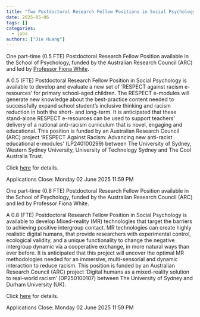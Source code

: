 ```yaml
---
title: "Two Postdoctoral Research Fellow Positions in Social Psychology available at The University of Sydney"
date: 2025-05-06
tags: []
categories:
  - jobs
authors: ["Jie Huang"]
---
```


One part-time (0.5 FTE) Postdoctoral Research Fellow Position available in the School of Psychology, funded by the Australian Research Council (ARC) and led by [Professor Fiona White](https://www.sydney.edu.au/science/about/our-people/academic-staff/fiona-white.html).
  
  A 0.5 (FTE) Postdoctoral Research Fellow Position in Social Psychology is available to develop and evaluate a new set of ‘RESPECT against racism e-resources’ for primary school-aged children. The RESPECT e-modules will generate new knowledge about the best-practice content needed to successfully expand school student’s inclusive thinking and racism reduction in both the short- and long-term. It is anticipated that these stand-alone RESPECT e-resources can be used to support teachers’ delivery of a national anti-racism curriculum that is novel, engaging and educational. This position is funded by an Australian Research Council (ARC) project ‘RESPECT Against Racism: Advancing new anti-racist educational e-modules’ (LP240100299) between The University of Sydney, Western Sydney University, University of Technology Sydney and The Cool Australia Trust.
  
  Click [here](https://usyd.wd105.myworkdayjobs.com/USYD_EXTERNAL_CAREER_SITE/job/Camperdown-Campus/Postdoctoral-Research-Associate-in-Social-Psychology_0133658-2) for details.
  
  Applications Close: Monday 02 June 2025 11:59 PM
  
  One part-time (0.8 FTE) Postdoctoral Research Fellow Position available in the School of Psychology, funded by the Australian Research Council (ARC) and led by Professor Fiona White.
  
  A 0.8 (FTE) Postdoctoral Research Fellow Position in Social Psychology is available to develop Mixed-reality (MR) technologies that target the barriers to achieving positive intergroup contact. MR technologies can create highly realistic digital humans, that provide researchers with experimental control, ecological validity, and a unique functionality to change the negative intergroup dynamic via a cooperative exchange, in more natural ways than ever before. It is anticipated that this project will uncover the optimal MR methodologies needed for an immersive, multi-sensorial and dynamic interaction to reduce racism. This position is funded by an Australian Research Council (ARC) project ‘Digital humans as a mixed-reality solution to real-world racism’ (DP250100107) between The University of Sydney and Durham University (UK).
  
  Click [here](https://usyd.wd105.myworkdayjobs.com/USYD_EXTERNAL_CAREER_SITE/job/Camperdown-Campus/Postdoctoral-Research-Associate-in-Social-Psychology_0133526-1) for details.
  
  Applications Close: Monday 02 June 2025 11:59 PM
  

